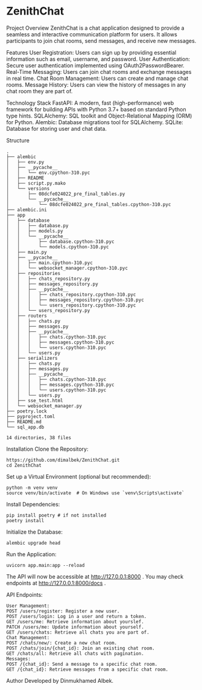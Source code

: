 # ZenithChat

Project Overview
ZenithChat is a chat application designed to provide a seamless and interactive communication platform for users. It allows participants to join chat rooms, send messages, and receive new messages.

Features
User Registration: Users can sign up by providing essential information such as email, username, and password.
User Authentication: Secure user authentication implemented using OAuth2PasswordBearer.
Real-Time Messaging: Users can join chat rooms and exchange messages in real time.
Chat Room Management: Users can create and manage chat rooms.
Message History: Users can view the history of messages in any chat room they are part of.

Technology Stack
FastAPI: A modern, fast (high-performance) web framework for building APIs with Python 3.7+ based on standard Python type hints.
SQLAlchemy: SQL toolkit and Object-Relational Mapping (ORM) for Python.
Alembic: Database migrations tool for SQLAlchemy.
SQLite: Database for storing user and chat data.

Structure
```
.
├── alembic
│   ├── env.py
│   ├── __pycache__
│   │   └── env.cpython-310.pyc
│   ├── README
│   ├── script.py.mako
│   └── versions
│       ├── 08dcfe024022_pre_final_tables.py
│       └── __pycache__
│           └── 08dcfe024022_pre_final_tables.cpython-310.pyc
├── alembic.ini
├── app
│   ├── database
│   │   ├── database.py
│   │   ├── models.py
│   │   └── __pycache__
│   │       ├── database.cpython-310.pyc
│   │       └── models.cpython-310.pyc
│   ├── main.py
│   ├── __pycache__
│   │   ├── main.cpython-310.pyc
│   │   └── websocket_manager.cpython-310.pyc
│   ├── repositories
│   │   ├── chats_repository.py
│   │   ├── messages_repository.py
│   │   ├── __pycache__
│   │   │   ├── chats_repository.cpython-310.pyc
│   │   │   ├── messages_repository.cpython-310.pyc
│   │   │   └── users_repository.cpython-310.pyc
│   │   └── users_repository.py
│   ├── routers
│   │   ├── chats.py
│   │   ├── messages.py
│   │   ├── __pycache__
│   │   │   ├── chats.cpython-310.pyc
│   │   │   ├── messages.cpython-310.pyc
│   │   │   └── users.cpython-310.pyc
│   │   └── users.py
│   ├── serializers
│   │   ├── chats.py
│   │   ├── messages.py
│   │   ├── __pycache__
│   │   │   ├── chats.cpython-310.pyc
│   │   │   ├── messages.cpython-310.pyc
│   │   │   └── users.cpython-310.pyc
│   │   └── users.py
│   ├── sse_test.html
│   └── websocket_manager.py
├── poetry.lock
├── pyproject.toml
├── README.md
└── sql_app.db

14 directories, 38 files
```

Installation
Clone the Repository:
```
https://github.com/dimalbek/ZenithChat.git
cd ZenithChat
```

Set up a Virtual Environment (optional but recommended):
```
python -m venv venv
source venv/bin/activate  # On Windows use `venv\Scripts\activate`
```

Install Dependencies:
```
pip install poetry # if not installed
poetry install
```

Initialize the Database:
```
alembic upgrade head
```

Run the Application:
```
uvicorn app.main:app --reload
```
The API will now be accessible at http://127.0.0.1:8000 .
You may check endpoints at http://127.0.0.1:8000/docs .


API Endpoints:
```
User Management:
POST /users/register: Register a new user.
POST /users/login: Log in a user and return a token.
GET /users/me: Retrieve information about yourslef.
PATCH /users/me: Update information about yourself.
GET /users/chats: Retrieve all chats you are part of.
Chat Management:
POST /chats/new/: Create a new chat room.
POST /chats/join/{chat_id}: Join an existing chat room.
GET /chats/all: Retrieve all chats with pagination.
Messages:
POST /{chat_id}: Send a message to a specific chat room.
GET /{chat_id}: Retrieve messages from a specific chat room.
```

Author
Developed by Dinmukhamed Albek.
